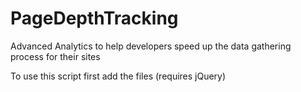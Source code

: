 # PageDepthTracking
Advanced Analytics to help developers speed up the data gathering process for their sites

To use this script first add the files (requires jQuery)

<script src="//ajax.googleapis.com/ajax/libs/jquery/1.8.2/jquery.min.js"></script>
<script src="/js/jquery.inview.js" type="text/javascript"></script>
<script src="/js/depthTracking.jquery.js" type="text/javascript"></script>

<script>
jQuery(document).ready(function($) {
        $('body').depthTracking(
            {
                points:4, //set the number of points you want to track.  Default is 4 , whole intergers only  If you track 4 points, it will supply 25%, 50%, 75%, 100% as percentages viewed.
                category:'Page Depth Tracking', //The name you supply for the group of objects you want to track.  The default is Page Depth, string only
                action:'pathname', //default is href, this is how you want to show your page, href = the entire url, or you can choose pathname to just show the filename.  use standard javascript location object properties
                label:'Percent Viewed: ', //default is Percent Viewed.
                value:25, //An integer that you can use to provide numerical data about the user event.
                noninteraction:false //A boolean that when set to true, indicates that the event hit will not be used in bounce-rate calculation.
            });    
            
    });

</script>
